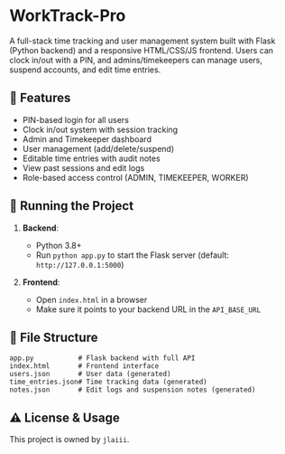 # WorkTrack-Pro

A full-stack time tracking and user management system built with Flask (Python backend) and a responsive HTML/CSS/JS frontend. Users can clock in/out with a PIN, and admins/timekeepers can manage users, suspend accounts, and edit time entries.

## 🔧 Features

- PIN-based login for all users
- Clock in/out system with session tracking
- Admin and Timekeeper dashboard
- User management (add/delete/suspend)
- Editable time entries with audit notes
- View past sessions and edit logs
- Role-based access control (ADMIN, TIMEKEEPER, WORKER)

## 🚀 Running the Project

1. **Backend**:
   - Python 3.8+
   - Run `python app.py` to start the Flask server (default: `http://127.0.0.1:5000`)

2. **Frontend**:
   - Open `index.html` in a browser
   - Make sure it points to your backend URL in the `API_BASE_URL`

## 📁 File Structure

```
app.py           # Flask backend with full API
index.html       # Frontend interface
users.json       # User data (generated)
time_entries.json# Time tracking data (generated)
notes.json       # Edit logs and suspension notes (generated)
```

## ⚠️ License & Usage

This project is owned by `jlaiii`.
